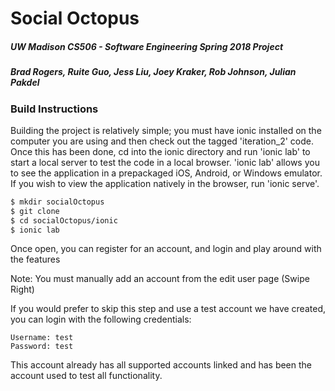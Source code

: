 # Social Octopus
##### UW Madison CS506 - Software Engineering Spring 2018 Project
##### Brad Rogers, Ruite Guo, Jess Liu, Joey Kraker, Rob Johnson, Julian Pakdel

### Build Instructions

Building the project is relatively simple; you must have ionic installed on the computer you are using and then check out the tagged 'iteration_2' code.  Once this has been done, cd into the ionic directory and run 'ionic lab' to start a local server to test the code in a local browser.  'ionic lab' allows you to see the application in a prepackaged iOS, Android, or Windows emulator.  If you wish to view the application natively in the browser, run 'ionic serve'.  

```sh
$ mkdir socialOctopus
$ git clone 
$ cd socialOctopus/ionic
$ ionic lab
```

Once open, you can register for an account, and login and play around with the features

Note: You must manually add an account from the edit user page (Swipe Right)

If you would prefer to skip this step and use a test account we have created, you can login with the following credentials: 

    Username: test
    Password: test

This account already has all supported accounts linked and has been the account used to test all functionality.
